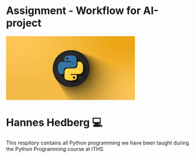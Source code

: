 # Assignment - Workflow for AI-project

<img src="assets/banner.gif" alt="Coding man" width="70%" height="50%" />

# Hannes Hedberg :computer:

This respitory contains all Python programming we have been taught during the Python Programming course at ITHS

[p]: https://github.com/Hannesssss/Portfolio-Hannes-Hedberg
